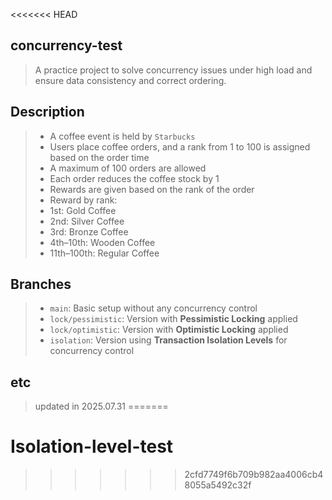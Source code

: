 <<<<<<< HEAD
## concurrency-test
> A practice project to solve concurrency issues under high load and ensure data consistency and correct ordering.

## Description
> - A coffee event is held by `Starbucks` 
> - Users place coffee orders, and a rank from 1 to 100 is assigned based on the order time  
> - A maximum of 100 orders are allowed  
> - Each order reduces the coffee stock by 1  
> - Rewards are given based on the rank of the order  
> - Reward by rank:  
 >  - 1st: Gold Coffee  
  > - 2nd: Silver Coffee  
 >  - 3rd: Bronze Coffee  
 >  - 4th–10th: Wooden Coffee  
>   - 11th–100th: Regular Coffee  

## Branches
> - `main`: Basic setup without any concurrency control  
> - `lock/pessimistic`: Version with **Pessimistic Locking** applied  
> - `lock/optimistic`: Version with **Optimistic Locking** applied  
> - `isolation`: Version using **Transaction Isolation Levels** for concurrency control  

## etc
> updated in 2025.07.31
=======
# Isolation-level-test
>>>>>>> 2cfd7749f6b709b982aa4006cb48055a5492c32f
